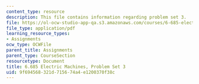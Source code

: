 ```yaml
---
content_type: resource
description: This file contains information regarding problem set 3.
file: https://ol-ocw-studio-app-qa.s3.amazonaws.com/courses/6-685-electric-machines-fall-2013/9f694568321d715674a4e1200370f38c_MIT6_685F13_ps03.pdf
file_type: application/pdf
learning_resource_types:
- Assignments
ocw_type: OCWFile
parent_title: Assignments
parent_type: CourseSection
resourcetype: Document
title: 6.685 Electric Machines, Problem Set 3
uid: 9f694568-321d-7156-74a4-e1200370f38c
---
```

